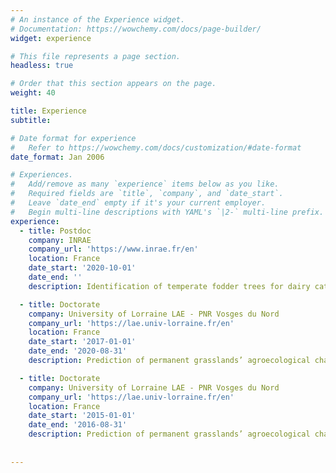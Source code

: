 ```yaml
---
# An instance of the Experience widget.
# Documentation: https://wowchemy.com/docs/page-builder/
widget: experience

# This file represents a page section.
headless: true

# Order that this section appears on the page.
weight: 40

title: Experience
subtitle:

# Date format for experience
#   Refer to https://wowchemy.com/docs/customization/#date-format
date_format: Jan 2006

# Experiences.
#   Add/remove as many `experience` items below as you like.
#   Required fields are `title`, `company`, and `date_start`.
#   Leave `date_end` empty if it's your current employer.
#   Begin multi-line descriptions with YAML's `|2-` multi-line prefix.
experience:
  - title: Postdoc
    company: INRAE
    company_url: 'https://www.inrae.fr/en'
    location: France
    date_start: '2020-10-01'
    date_end: ''
    description: Identification of temperate fodder trees for dairy cattle production

  - title: Doctorate
    company: University of Lorraine LAE - PNR Vosges du Nord
    company_url: 'https://lae.univ-lorraine.fr/en'
    location: France
    date_start: '2017-01-01'
    date_end: '2020-08-31'
    description: Prediction of permanent grasslands’ agroecological characteristics and compromises, focus on the Vosges Mountains

  - title: Doctorate
    company: University of Lorraine LAE - PNR Vosges du Nord
    company_url: 'https://lae.univ-lorraine.fr/en'
    location: France
    date_start: '2015-01-01'
    date_end: '2016-08-31'
    description: Prediction of permanent grasslands’ agroecological characteristics and compromises, focus on the Vosges Mountains
    
    
---
```

